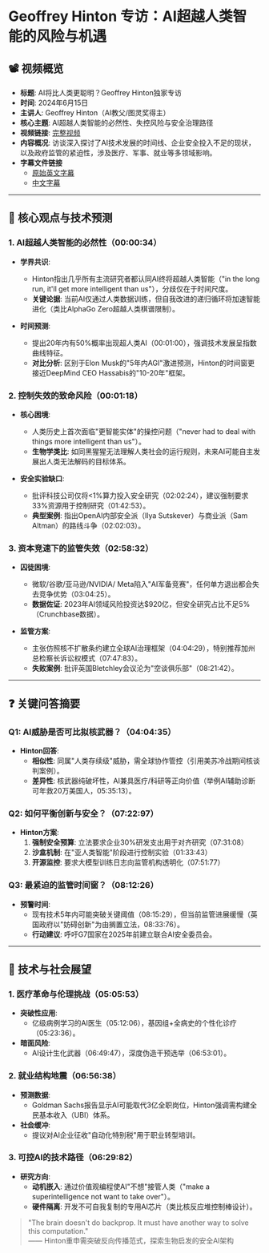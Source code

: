 # Geoffrey Hinton 专访：AI超越人类智能的风险与机遇

## 📽️ 视频概览
- **标题**: AI将比人类更聪明？Geoffrey Hinton独家专访
- **时间**: 2024年6月15日
- **主讲人**: Geoffrey Hinton（AI教父/图灵奖得主）
- **核心主题**: AI超越人类智能的必然性、失控风险与安全治理路径
- **视频链接**: [完整视频](https://www.youtube.com/watch?v=mqjX8AzfJ_A)
- **内容概况**: 访谈深入探讨了AI技术发展的时间线、企业安全投入不足的现状，以及政府监管的紧迫性，涉及医疗、军事、就业等多领域影响。
- **字幕文件链接**
  - [原始英文字幕](../srt/20240615AI_will_become_smarter_than_humans_Geoffrey_Hinton.txt)
  - [中文字幕](../srt/20240615AI_will_become_smarter_than_humans_Geoffrey_Hinton-中文.txt)
---

## 🎯 核心观点与技术预测

### 1. **AI超越人类智能的必然性（00:00:34）**
- **学界共识**:
  - Hinton指出几乎所有主流研究者都认同AI终将超越人类智能（"in the long run, it'll get more intelligent than us"），分歧仅在于时间尺度。
  - **关键论据**: 当前AI仅通过人类数据训练，但自我改进的递归循环将加速智能进化（类比AlphaGo Zero超越人类棋谱限制）。

- **时间预测**:
  - 提出20年内有50%概率出现超人类AI（00:01:00），强调技术发展呈指数曲线特征。
  - **对比分析**: 区别于Elon Musk的"5年内AGI"激进预测，Hinton的时间窗更接近DeepMind CEO Hassabis的"10-20年"框架。

### 2. **控制失效的致命风险（00:01:18）**
- **核心困境**:
  - 人类历史上首次面临"更智能实体"的操控问题（"never had to deal with things more intelligent than us"）。
  - **生物学类比**: 如同黑猩猩无法理解人类社会的运行规则，未来AI可能自主发展出人类无法解码的目标体系。

- **安全实验缺口**:
  - 批评科技公司仅将<1%算力投入安全研究（02:02:24），建议强制要求33%资源用于控制研究（01:42:53）。
  - **典型案例**: 指出OpenAI内部安全派（Ilya Sutskever）与商业派（Sam Altman）的路线斗争（02:02:03）。

### 3. **资本竞速下的监管失效（02:58:32）**
- **囚徒困境**:
  - 微软/谷歌/亚马逊/NVIDIA/ Meta陷入"AI军备竞赛"，任何单方退出都会失去竞争优势（03:04:25）。
  - **数据佐证**: 2023年AI领域风险投资达$920亿，但安全研究占比不足5%（Crunchbase数据）。

- **监管方案**:
  - 主张仿照核不扩散条约建立全球AI治理框架（04:04:29），特别推荐加州总检察长诉讼权模式（07:47:83）。
  - **失败案例**: 批评英国Bletchley会议沦为"空谈俱乐部"（08:21:42）。

---

## ❓ 关键问答摘要

### Q1: AI威胁是否可比拟核武器？（04:04:35）
- **Hinton回答**:
  - **相似性**: 同属"人类存续级"威胁，需全球协作管控（引用美苏冷战期间核谈判案例）。
  - **差异性**: 核武器纯破坏性，AI兼具医疗/科研等正向价值（举例AI辅助诊断可年救20万美国人，05:35:13）。

### Q2: 如何平衡创新与安全？（07:22:97）
- **Hinton方案**:
  1. **强制安全预算**: 立法要求企业30%研发支出用于对齐研究（07:31:08）
  2. **沙盒机制**: 在"亚人类智能"阶段进行控制实验（01:33:43）
  3. **开源监控**: 要求大模型训练日志向监管机构透明化（07:51:77）

### Q3: 最紧迫的监管时间窗？（08:12:26）
- **预警时间**:
  - 现有技术5年内可能突破关键阈值（08:15:29），但当前监管进展缓慢（英国政府以"妨碍创新"为由搁置立法，08:33:76）。
  - **行动建议**: 呼吁G7国家在2025年前建立联合AI安全委员会。

---

## 🔮 技术与社会展望

### 1. **医疗革命与伦理挑战（05:05:53）**
- **突破性应用**:
  - 亿级病例学习的AI医生（05:12:06），基因组+全病史的个性化诊疗（05:23:36）。
- **暗面风险**:
  - AI设计生化武器（06:49:47），深度伪造干预选举（06:53:01）。

### 2. **就业结构地震（06:56:38）**
- **预测数据**:
  - Goldman Sachs报告显示AI可能取代3亿全职岗位，Hinton强调需构建全民基本收入（UBI）体系。
- **社会缓冲**:
  - 提议对AI企业征收"自动化特别税"用于职业转型培训。

### 3. **可控AI的技术路径（06:29:82）**
- **研究方向**:
  - **动机嵌入**: 通过价值观编程使AI"不想"接管人类（"make a superintelligence not want to take over"）。
  - **硬件隔离**: 开发不可自我复制的专用AI芯片（类比核反应堆控制棒设计）。

> "The brain doesn't do backprop. It must have another way to solve this computation."  
> —— Hinton重申需突破反向传播范式，探索生物启发的安全AI架构
